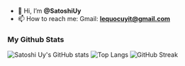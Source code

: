 - 👋 Hi, I’m **@SatoshiUy**
- 📫 How to reach me: Gmail: **lequocuyit@gmail.com**

### My Github Stats
![Satoshi Uy's GitHub stats](https://github-readme-stats.vercel.app/api?username=UyLeQuoc&theme=tokyonight)
![Top Langs](https://github-readme-stats.vercel.app/api/top-langs/?username=UyLeQuoc&theme=tokyonight)
![GitHub Streak](https://github-readme-streak-stats.herokuapp.com?user=UyLeQuoc&theme=dark&mode=weekly&background=1A1B27&sideLabels=38BDAE&dates=38BDAE&sideNums=5F8BD5&currStreakNum=5F8BD5)
